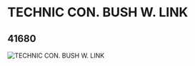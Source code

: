 # TECHNIC CON. BUSH W. LINK
## 41680
![TECHNIC CON. BUSH W. LINK](https://lc-www-live-s.legocdn.com/media/bricks/5/2/4172091.jpg)